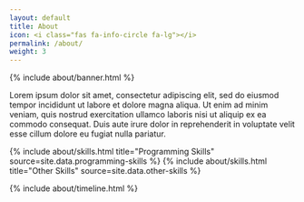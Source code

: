 ```yaml
---
layout: default
title: About
icon: <i class="fas fa-info-circle fa-lg"></i>
permalink: /about/
weight: 3
---
```


{% include about/banner.html %}

<div class="container">

Lorem ipsum dolor sit amet, consectetur adipiscing elit, sed do eiusmod tempor incididunt ut labore et dolore magna aliqua. Ut enim ad minim veniam, quis nostrud exercitation ullamco laboris nisi ut aliquip ex ea commodo consequat. Duis aute irure dolor in reprehenderit in voluptate velit esse cillum dolore eu fugiat nulla pariatur.

<div class="row">
    {% include about/skills.html title="Programming Skills" source=site.data.programming-skills %}
    {% include about/skills.html title="Other Skills" source=site.data.other-skills %}
</div>

{% include about/timeline.html %}

</div>
